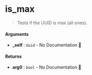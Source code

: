 # is\_max

>  Tests if the UUID is max (all ones).

#### Arguments

- **\_self** : `Uuid` \- No Documentation 🚧

#### Returns

- **arg0** : `bool` \- No Documentation 🚧